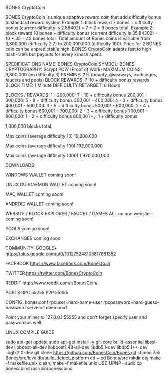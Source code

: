 
BONES CryptoCoin
 
BONES CryptoCoin is unique adaptive reward coin that add difficulty bonus to standard reward system
Example 1:  block reward  7 bones + difficulty bonus (current difficulty is 2.88402)  =  7 +  2 =  9 bones total.
Example 2:  block reward 10 bones + difficulty bonus (current difficulty is 35.84302) = 10 + 35 =  45 bones total.
Total amount of Bones coins is variable from 3,800,000 (difficulty 2.7) to 200,000,000 (difficulty 100).
Price for 2 BONES coin can be unpredictable high.
BONES CryptoCoin adapts fast to high hash-rates but payouts for every k/hash spent. 
 
SPECIFICATIONS
NAME: BONES CryptoCoin 
SYMBOL: BONES
CRYPTOGRAPHY: Scrypt POW (Proof of Work)
MAXIMUM COINS: 3,800,000 (on difficulty 3)
PREMINE: 2% (bounty, giveaways, exchanges, faucets and pools)
BLOCK REWARDS: 7-10 + difficulty bonus rewards
BLOCK TIME: 1 Minute
DIFFICULTY RETARGET: 6 Hours
 
BLOCKS / REWARDS:
           1 - 200,000:  7 - 10  + difficulty bonus
200,001 - 300,000:  5 - 8    + difficulty bonus
300,001 - 400,000:  4 - 6    + difficulty bonus
400,001 - 500,000:  3 - 5    + difficulty bonus
500,001 - 600,000:  2 - 4    + difficulty bonus
600,001 - 700,000:  2 - 3    + difficulty bonus
700,001 - 800,000:  1 - 2    + difficulty bonus
800,001 - ***,***:       1         + difficulty bonus
 
1,000,000 blocks total.
 
Max coins (average difficulty 10)
19,200,000
 
Max coins (average difficulty 100)
192,000,000
 
Max coins (average difficulty 1000)
1,920,000,000
 
DOWNLOADS:
 
WINDOWS WALLET
coming soon!
 
LINUX GUI/DAEMON WALLET
coming soon!
 
MAC WALLET
coming soon!
 
ANDROID WALLET
coming soon!
 
WEBSITE / BLOCK EXPLORER / FAUCET / GAMES
ALL on one website - coming soon!
 
POOLS
coming soon!
 
EXCHANGES
coming soon!
 
COMMUNITY:
GOOGLE+
https://plus.google.com/u/0/101275248105817661352
 
FACEBOOK
https://www.facebook.com/BonesCoin
 
TWITTER
https://twitter.com/BonesCryptoCoin
 
REDDIT
http://www.reddit.com/r/BonesCoin/
 
PORTS
RPC 55255
P2P 55355
 
CONFIG:
bones.conf
rpcuser=hard-name-user
rpcpassword=hard-guess-password
server=1
daemon=1
 
Point your miner to 127.0.0.1:55255
and don't forget specify user and password as well.
 
LINUX COMPILE GUIDE

sudo apt-get update
sudo apt-get install -y git-core build-essential libssl-dev libboost-all-dev libboost1.48-all-dev libdb5.1-dev libdb5.1++-dev libgtk2.0-dev 
git clone https://github.com/BonesCoin/Bones.git 
chmod 755 Bones/src/leveldb/build_detect_platform
cd ~
cd Bones/src
mkdir obj
make -f makefile.unix clean; make -f makefile.unix USE_UPNP=
sudo cp bonescoind /usr/bin/bonescoind

